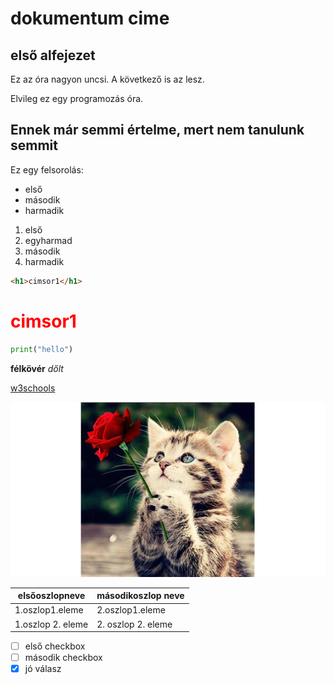 # dokumentum cime

## első alfejezet

Ez az óra nagyon uncsi.
A következő is az lesz.

Elvileg ez egy programozás óra.

## Ennek már semmi értelme, mert nem tanulunk semmit

Ez egy felsorolás:

- első
- második
- harmadik

1. első
1. egyharmad
1. második
1. harmadik

```html
<h1>cimsor1</h1>
```

<h1 style="color:red">cimsor1</h1>

```python
print("hello")
```

**félkövér**
*dőlt*

[w3schools](https://www.w3schools.com/)

![cica](cica.jpg)

| elsőoszlopneve | másodikoszlop neve |
|------ | ------ |
| 1.oszlop1.eleme | 2.oszlop1.eleme |
| 1.oszlop 2. eleme | 2. oszlop 2. eleme |

- [ ] első checkbox
- [ ] második checkbox
- [x] jó válasz
